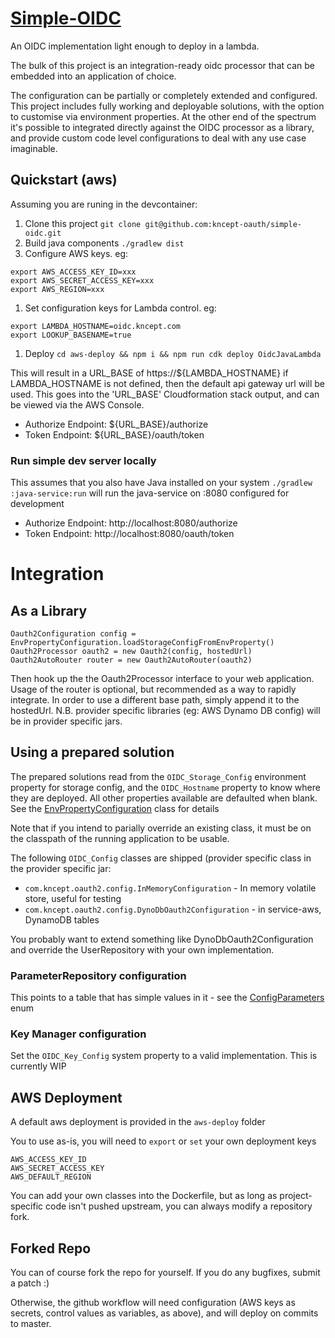 # [Simple-OIDC](https://github.com/kncept-oauth/simple-oidc)
An OIDC implementation light enough to deploy in a lambda.

The bulk of this project is an integration-ready oidc processor that can be
embedded into an application of choice.

The configuration can be partially or completely extended and configured.
This project includes fully working and deployable solutions, with the option
to customise via environment properties. At the other end of the spectrum
it's possible to integrated directly against the OIDC processor as a library,
and provide custom code level configurations to deal with any use case imaginable.

## Quickstart (aws)
Assuming you are runing in the devcontainer:
1. Clone this project `git clone git@github.com:kncept-oauth/simple-oidc.git`
1. Build java components `./gradlew dist`
1. Configure AWS keys. eg:
  ```
  export AWS_ACCESS_KEY_ID=xxx
  export AWS_SECRET_ACCESS_KEY=xxx
  export AWS_REGION=xxx
  ```
1. Set configuration keys for Lambda control. eg:
  ```
  export LAMBDA_HOSTNAME=oidc.kncept.com
  export LOOKUP_BASENAME=true
  ```
1. Deploy `cd aws-deploy && npm i && npm run cdk deploy OidcJavaLambda`

This will result in a URL_BASE of https://${LAMBDA_HOSTNAME}
if LAMBDA_HOSTNAME is not defined, then the default api gateway url will be used.
This goes into the 'URL_BASE' Cloudformation stack output, and can be viewed via the AWS Console.
- Authorize Endpoint: ${URL_BASE}/authorize
- Token Endpoint: ${URL_BASE}/oauth/token

### Run simple dev server locally
This assumes that you also have Java installed on your system
`./gradlew :java-service:run` will run the java-service on :8080 configured for development
- Authorize Endpoint: http://localhost:8080/authorize
- Token Endpoint: http://localhost:8080/oauth/token


# Integration

## As a Library
    Oauth2Configuration config = EnvPropertyConfiguration.loadStorageConfigFromEnvProperty()
    Oauth2Processor oauth2 = new Oauth2(config, hostedUrl)
    Oauth2AutoRouter router = new Oauth2AutoRouter(oauth2)
Then hook up the the Oauth2Processor interface to your web application.
Usage of the router is optional, but recommended as a way to rapidly integrate.
In order to use a different base path, simply append it to the hostedUrl.
N.B. provider specific libraries (eg: AWS Dynamo DB config) will be in provider specific jars.

## Using a prepared solution
The prepared solutions read from the `OIDC_Storage_Config` environment property for storage config, 
and the `OIDC_Hostname` property to know where they are deployed.
All other properties available are defaulted when blank. See the [EnvPropertyConfiguration](service-interfaces/src/main/java/com/kncept/oauth2/config/EnvPropertyConfiguration.java) class for details


Note that if you intend to parially override an existing class, it must be on the
classpath of the running application to be usable.

The following `OIDC_Config` classes are shipped (provider specific class in the provider specific jar:
- `com.kncept.oauth2.config.InMemoryConfiguration` - In memory volatile store, useful for testing
- `com.kncept.oauth2.config.DynoDbOauth2Configuration` - in service-aws, DynamoDB tables

You probably want to extend something like DynoDbOauth2Configuration and override the UserRepository
with your own implementation.


### ParameterRepository configuration
This points to a table that has simple values in it - see the [ConfigParameters](service-interfaces/src/main/java/com/kncept/oauth2/config/parameter/ConfigParameters.java) enum

### Key Manager configuration
Set the `OIDC_Key_Config` system property to a valid implementation.
This is currently WIP


## AWS Deployment
A default aws deployment is provided in the `aws-deploy` folder

You to use as-is, you will need to `export` or `set` your own deployment keys

    AWS_ACCESS_KEY_ID
    AWS_SECRET_ACCESS_KEY
    AWS_DEFAULT_REGION

You can add your own classes into the Dockerfile, but as long as project-specific code
isn't pushed upstream, you can always modify a repository fork.

## Forked Repo

You can of course fork the repo for yourself.
If you do any bugfixes, submit a patch :)

Otherwise, the github workflow will need configuration (AWS keys as secrets, control values as variables, as above), and will deploy on commits to master.
